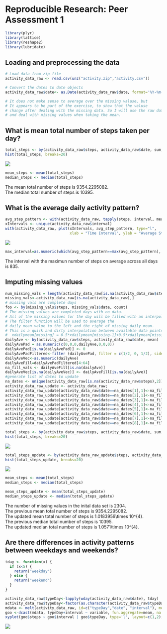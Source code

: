 # Reproducible Research: Peer Assessment 1

```r
library(plyr)
library(lattice)
library(reshape2)
library(lubridate)
```

## Loading and preprocessing the data

```r
# Load data from zip file
activity_data_raw <- read.csv(unz("activity.zip","activity.csv"))

# Convert the dates to date objects
activity_data_raw$date<- as.Date(activity_data_raw$date, format='%Y-%m-%d')

# It does not make sense to average over the missing valuse, but 
# It appears to be part of the exercise, to show that the valuse 
# change after dealing with the missing data. So I will use the raw data
# and deal with missing values when taking the mean.
```


## What is mean total number of steps taken per day?

```r
total_steps <- by(activity_data_raw$steps, activity_data_raw$date, sum, na.rm=TRUE )
hist(total_steps, breaks=20)
```

![](PA1_template_files/figure-html/unnamed-chunk-3-1.png) 

```r
mean_steps <- mean(total_steps)
median_steps <- median(total_steps)
```
The mean total number of steps is 9354.2295082.    
The median total number of steps is 10395.  

## What is the average daily activity pattern?

```r
avg_step_pattern <- with(activity_data_raw, tapply(steps, interval, mean, na.rm=TRUE))
xIntervals <- unique(activity_data_raw$interval)
with(activity_data_raw, plot(xIntervals, avg_step_pattern, type="l", 
                             xlab = "Time Interval", ylab = "Average Steps"))
```

![](PA1_template_files/figure-html/unnamed-chunk-4-1.png) 

```r
max_interval=as.numeric(which(avg_step_pattern==max(avg_step_pattern), arr.ind=TRUE))
```

The interval with the maximun number of steps on average across all days is 835.    

## Imputing missing values

```r
num_missing_vals = length(activity_data_raw[is.na(activity_data_raw$steps),1])
missing_vals<-activity_data_raw[is.na(activity_data_raw),]
# missing vals are complete days
foo <- by(missing_vals$steps, missing_vals$date, count)
# The missing values are completed days with no data.
# All of the missing values for the day will be filled with an interpolated mean value for the day.
# The filter function will be used to average the 
# daily mean value to the left and the right of missing daily mean.
# This is a quick and dirty interpolation between available data points
#  xdailymean[missing] = 0.5*xdailymean[missing-1]+0.5*xdailymean[missing+1]
dailyAve <- by(activity_data_raw$steps, activity_data_raw$date, mean)
dailyAvePad = as.numeric(c(0,0,0,dailyAve,0,0,0))
dailyAvePad[is.na(dailyAvePad)] <- 0
dailyAvePadFiltered<-filter (dailyAvePad, filter = c(1/2, 0, 1/2), sides=2)
dailyAveVec<-as.numeric(dailyAve)
dailyAveFill=dailyAvePadFiltered[4:64]
na_fill_vals <- dailyAveFill[is.na(dailyAve)]
dailyAveVec[is.na(dailyAveVec)] <- dailyAveFill[is.na(dailyAve)]
#generate list of dates to update
na_dates <- unique(activity_data_raw[is.na(activity_data_raw$steps),2])
activity_data_raw_update <- activity_data_raw;
activity_data_raw_update[activity_data_raw$date==na_dates[1],1]<-na_fill_vals[1]
activity_data_raw_update[activity_data_raw$date==na_dates[2],1]<-na_fill_vals[2]
activity_data_raw_update[activity_data_raw$date==na_dates[3],1]<-na_fill_vals[3]
activity_data_raw_update[activity_data_raw$date==na_dates[4],1]<-na_fill_vals[4]
activity_data_raw_update[activity_data_raw$date==na_dates[5],1]<-na_fill_vals[5]
activity_data_raw_update[activity_data_raw$date==na_dates[6],1]<-na_fill_vals[6]
activity_data_raw_update[activity_data_raw$date==na_dates[7],1]<-na_fill_vals[7]
activity_data_raw_update[activity_data_raw$date==na_dates[8],1]<-na_fill_vals[8]

total_steps <- by(activity_data_raw$steps, activity_data_raw$date, sum, na.rm=TRUE )
hist(total_steps, breaks=20)
```

![](PA1_template_files/figure-html/unnamed-chunk-5-1.png) 

```r
total_steps_update <- by(activity_data_raw_update$steps, activity_data_raw_update$date, sum, na.rm=TRUE )
hist(total_steps_update, breaks=20)
```

![](PA1_template_files/figure-html/unnamed-chunk-5-2.png) 

```r
mean_steps <- mean(total_steps)
median_steps <- median(total_steps)

mean_steps_update <- mean(total_steps_update)
median_steps_update <- median(total_steps_update)
```

The number of missing values in the inital data set is 2304.    
The previous mean total number of steps is 9354.2295082.  
The updated mean total number of steps is 1.0183959\times 10^{4}.  
The previous median total number of steps is 10395.    
The updated median total number of steps is 1.0571\times 10^{4}.  


## Are there differences in activity patterns between weekdays and weekends?

```r
tday <- function(x) {
  if (x<5) {
    return("weekday")
  } else {
    return("weekend")
  }
}

activity_data_raw$typeDay<-lapply(wday(activity_data_raw$date), tday)
activity_data_raw$typeDay<-factor(as.character(activity_data_raw$typeDay))
mdata <- melt(activity_data_raw, id=c("typeDay","date", "interval"), measure.vars = c("steps"))
goo <-dcast(mdata, typeDay+interval ~ variable, fun.aggregate=mean, na.rm=TRUE)
xyplot(goo$steps ~ goo$interval | goo$typeDay, type='l', layout=c(1,2), xlab = "Time Interval", ylab = "Average Steps")
```

![](PA1_template_files/figure-html/unnamed-chunk-6-1.png) 
